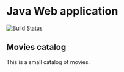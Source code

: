# Java Web application

[![Build Status](https://travis-ci.org/MontealegreLuis/movies.svg?branch=master)](https://travis-ci.org/MontealegreLuis/movies)


## Movies catalog

This is a small catalog of movies.
